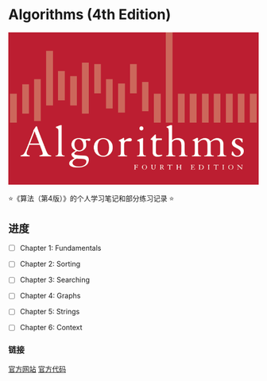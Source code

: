 # Algorithms (4th Edition)
![cover](assets/cover.png)

:star:《算法（第4版）》的个人学习笔记和部分练习记录 :star:

## 进度
-[ ] Chapter 1: Fundamentals 

-[ ] Chapter 2: Sorting 

-[ ] Chapter 3: Searching 

-[ ] Chapter 4: Graphs  

-[ ] Chapter 5: Strings  

-[ ] Chapter 6: Context

### 链接
[官方网站](https://algs4.cs.princeton.edu/home/)
[官方代码](https://github.com/jimmysuncpt/Algorithms/tree/master/src/edu/princeton/cs/algs4)